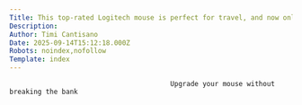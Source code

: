 ```yaml
---
Title: This top-rated Logitech mouse is perfect for travel, and now only $15
Description: 
Author: Timi Cantisano
Date: 2025-09-14T15:12:18.000Z
Robots: noindex,nofollow
Template: index
---
```


                                            Upgrade your mouse without breaking the bank
                                        